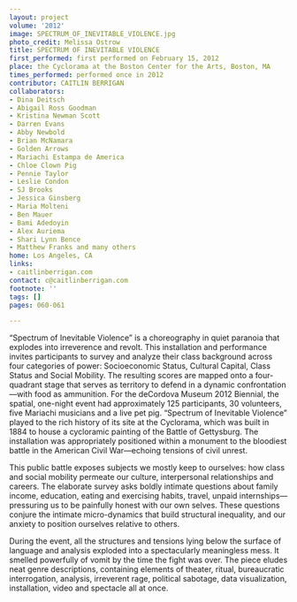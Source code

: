 ```yaml
---
layout: project
volume: '2012'
image: SPECTRUM_OF_INEVITABLE_VIOLENCE.jpg
photo_credit: Melissa Ostrow
title: SPECTRUM OF INEVITABLE VIOLENCE
first_performed: first performed on February 15, 2012
place: the Cyclorama at the Boston Center for the Arts, Boston, MA
times_performed: performed once in 2012
contributor: CAITLIN BERRIGAN
collaborators:
- Dina Deitsch
- Abigail Ross Goodman
- Kristina Newman Scott
- Darren Evans
- Abby Newbold
- Brian McNamara
- Golden Arrows
- Mariachi Estampa de America
- Chloe Clown Pig
- Pennie Taylor
- Leslie Condon
- SJ Brooks
- Jessica Ginsberg
- Maria Molteni
- Ben Mauer
- Bami Adedoyin
- Alex Auriema
- Shari Lynn Bence
- Matthew Franks and many others
home: Los Angeles, CA
links:
- caitlinberrigan.com
contact: c@caitlinberrigan.com
footnote: ''
tags: []
pages: 060-061

---
```


“Spectrum of Inevitable Violence” is a choreography in quiet paranoia that explodes into irreverence and revolt. This installation and performance invites participants to survey and analyze their class background across four categories of power: Socioeconomic Status, Cultural Capital, Class Status and Social Mobility. The resulting scores are mapped onto a four-quadrant stage that serves as territory to defend in a dynamic confrontation—with food as ammunition. For the deCordova Museum 2012 Biennial, the spatial, one-night event had approximately 125 participants, 30 volunteers, five Mariachi musicians and a live pet pig. “Spectrum of Inevitable Violence” played to the rich history of its site at the Cyclorama, which was built in 1884 to house a cycloramic painting of the Battle of Gettysburg. The installation was appropriately positioned within a monument to the bloodiest battle in the American Civil War—echoing tensions of civil unrest.

This public battle exposes subjects we mostly keep to ourselves: how class and social mobility permeate our culture, interpersonal relationships and careers. The elaborate survey asks boldly intimate questions about family income, education, eating and exercising habits, travel, unpaid internships—pressuring us to be painfully honest with our own selves. These questions conjure the intimate micro-dynamics that build structural inequality, and our anxiety to position ourselves relative to others.

During the event, all the structures and tensions lying below the surface of language and analysis exploded into a spectacularly meaningless mess. It smelled powerfully of vomit by the time the fight was over. The piece eludes neat genre descriptions, containing elements of theater, ritual, bureaucratic interrogation, analysis, irreverent rage, political sabotage, data visualization, installation, video and spectacle all at once.
